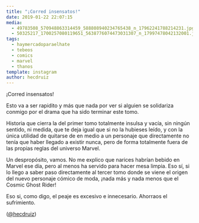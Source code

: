 ```yaml
---
title: "¡Corred insensatos!"
date: 2019-01-22 22:07:15
media: 
  - 49783508_570948863314459_588808940234765438_n_17962241788214231.jpg
  - 50325217_1700257080119651_5638776074473031307_n_17997478042132001.jpg
tags: 
  - haymercadoparaelhate
  - tebeos
  - comics
  - marvel
  - thanos
template: instagram
author: hecdruiz
---
```


¡Corred insensatos!


Esto va a ser rapidito y más que nada por ver si alguien se solidariza conmigo por el drama que ha sido terminar este tomo.


Historia que cierra la del primer tomo totalmente insulsa y vacía, sin ningún sentido, ni medida,  que te deja igual que si no la hubieses leído, y con la única utilidad de quitarse de en medio a un personaje que directamente no tenía que haber llegado a existir nunca, pero de forma totalmente fuera de las propias reglas del universo Marvel.


Un despropósito, vamos. No me explico que narices habrían bebido en Marvel ese día, pero al menos ha servido para hacer mesa limpia. Eso sí, si lo llego a saber paso directamente al tercer tomo donde se viene el origen del nuevo personaje cómico de moda, ¡nada más y nada menos que el Cosmic Ghost Rider!


Eso si, como digo, el peaje es excesivo e innecesario. Ahorraos el sufrimiento.


([@hecdruiz](https://instagram.com/hecdruiz))
